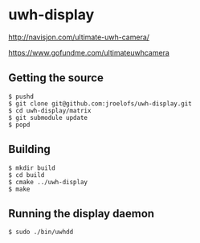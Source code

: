 # uwh-display

http://navisjon.com/ultimate-uwh-camera/

https://www.gofundme.com/ultimateuwhcamera

Getting the source
------------------

    $ pushd
    $ git clone git@github.com:jroelofs/uwh-display.git
    $ cd uwh-display/matrix
    $ git submodule update
    $ popd

Building
--------

    $ mkdir build
    $ cd build
    $ cmake ../uwh-display
    $ make

Running the display daemon
--------------------------

    $ sudo ./bin/uwhdd
